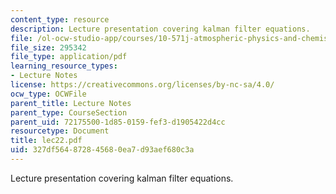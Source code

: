 ```yaml
---
content_type: resource
description: Lecture presentation covering kalman filter equations.
file: /ol-ocw-studio-app/courses/10-571j-atmospheric-physics-and-chemistry-spring-2006/327df564872845680ea7d93aef680c3a_lec22.pdf
file_size: 295342
file_type: application/pdf
learning_resource_types:
- Lecture Notes
license: https://creativecommons.org/licenses/by-nc-sa/4.0/
ocw_type: OCWFile
parent_title: Lecture Notes
parent_type: CourseSection
parent_uid: 72175500-1d85-0159-fef3-d1905422d4cc
resourcetype: Document
title: lec22.pdf
uid: 327df564-8728-4568-0ea7-d93aef680c3a
---
```

Lecture presentation covering kalman filter equations.